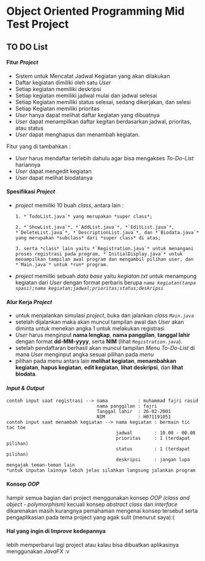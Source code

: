 # Object Oriented Programming Mid Test Project

## TO DO List

#### Fitur _Project_

-   Sistem untuk Mencatat Jadwal Kegiatan yang akan dilakukan
-   Daftar kegiatan dimiliki oleh satu _User_
-   Setiap kegiatan memiliki deskripsi
-   Setiap kegiatan memiliki jadwal mulai dan jadwal selesai
-   Setiap Kegiatan memiliki status selesai, sedang dikerjakan, dan selesi
-   Setiap Kegiatan memiliki prioritas
-   _User_ hanya dapat melihat daftar kegiatan yang dibuatnya
-   _User_ dapat menampilkan daftar kegitan berdasarkan jadwal, prioritas, atau status
-   _User_ dapat menghapus dan menambah kegiatan.

Fitur yang di tambahkan :

-   _User_ harus mendaftar terlebih dahulu agar bisa mengakses _To-Do-List_ hariannya
-   _User_ dapat mengedit kegiatan
-   _User_ dapat melihat biodatanya

#### Spesifikasi _Project_

-   _project_ memiliki 10 buah _class_, antara lain :

        1. *`TodoList.java`* yang merupakan *super class*;

        2. *`ShowList.java`*, *`AddList.java`*, *`EditList.java`*, *`DeleteList.java`*, *`DescriptionList.java`*, dan *`Biodata.java`*      yang merupakan *subclass* dari *super class* di atas;

        3. serta *class* lain yaitu *`Registration.java`* untuk menangani proses registrasi pada program, *`InitialDisplay.java`* untuk menampilkan tampilan awal program dan mengambil pilihan user, dan *`Main.java`* untuk *run* program.

-   _project_ memiliki sebuah _data base_ yaitu _kegiatan.txt_ untuk menampung kegiatan dari _User_ dengan format perbaris berupa _`nama kegiatan(tanpa spasi);nama kegiatan;jadwal;prioritas;status;deskripsi`_

#### Alur Kerja _Project_

-   untuk menjalankan simulasi _project_, buka dan jalankan _class_ _`Main.java`_
-   setelah dijalankan maka akan muncul tampilan awal dan _User_ akan diminta untuk menekan angka 1 untuk melakukan registrasi
-   _User_ harus menginput **nama lengkap**, **nama panggilan**, **tanggal lahir** dengan format **dd-MM-yyyy**, serta **NIM** (lihat _`Registration.java`_).
-   setelah pendaftaran berhasil akan muncul tampilan _Menu To-Do-List_ di mana _User_ menginput angka sesuai pilihan pada _menu_
-   pilihan pada menu antara lain **melihat kegiatan**, **menambahkan kegiatan**, **hapus kegiatan**, **edit kegiatan**, **lihat deskripsi**, dan **lihat biodata**.

#### _Input & Output_

    contoh input saat registrasi --> nama           : muhammad fajri rasid
                                     nama panggilan : fajri
                                     Tanggal lahir  : 26-02-2001
                                     NIM            : H071191051
    contoh input saat menambah kegiatan --> nama kegiatan : bermain tic tac toe
                                            jadwal        : 10.00 - 00.00
                                            prioritas     : 1 (terdapat pilihan)
                                            status        : 1 (terdapat pilihan)
                                            deskripsi     : jangan lupa mengajak teman-teman lain
    *untuk inputan lainnya lebih jelas silahkan langsung jalankan program

#### Konsep _OOP_

hampir semua bagian dari project menggunakan konsep _OOP (class and object - polymorphism)_ kecuali konsep _abstract class_ dan _interface_ dikarenakan masih kurangnya pemahaman mengenai konsep tersebut serta pengaplikasian pada tema project yang agak sulit (menurut saya):(

#### Hal yang ingin di _Improve_ kedepannya

lebih memperbarui lagi project atau kalau bisa dibuatkan aplikasinya menggunakan _JavaFX_ :v
